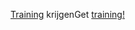 <span data-ttu-id="65eb2-101">[Training](https://docs.microsoft.com/en-us/dynamics365/get-started/training/) krijgen</span><span class="sxs-lookup"><span data-stu-id="65eb2-101">Get [training!](https://docs.microsoft.com/en-us/dynamics365/get-started/training/)</span></span>
